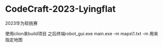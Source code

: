 # CodeCraft-2023-Lyingflat
2023华为软挑赛

使用clion来build项目
之后终端robot_gui.exe main.exe -m maps\1.txt 
-m 用来指定地图
